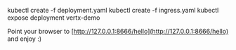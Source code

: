 
kubectl create -f deployment.yaml
kubectl create -f ingress.yaml
kubectl expose deployment vertx-demo

Point your browser to [http://127.0.0.1:8666/hello](http://127.0.0.1:8666/hello) and enjoy :)
